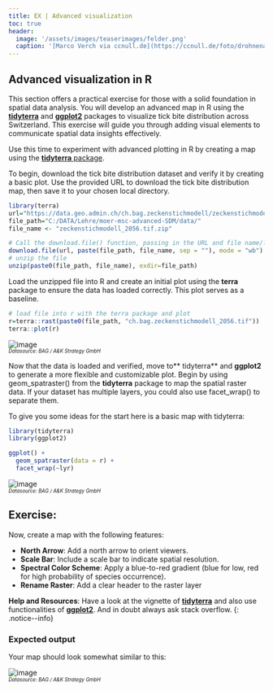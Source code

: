 ```yaml
---
title: EX | Advanced visualization
toc: true
header:
  image: '/assets/images/teaserimages/felder.png'
  caption: '[Marco Verch via ccnull.de](https://ccnull.de/foto/drohnenaufnahme-von-landwirtschaftlichen-feldern-mit-geometrischen-mustern/1105470). [CC-BY 2.0](https://creativecommons.org/licenses/by/2.0/de/). Image cropped.'
---
```

<!--
This is an optional exercise intended for advanced course participants.
{: .notice--warning}
-->

## Advanced visualization in R
This section offers a practical exercise for those with a solid foundation in spatial data analysis. You will develop an advanced map in R using the [**tidyterra**]( https://dieghernan.github.io/tidyterra/) and [**ggplot2**](https://ggplot2.tidyverse.org/) packages to visualize tick bite distribution across Switzerland. This exercise will guide you through adding visual elements to communicate spatial data insights effectively.


Use this time to experiment with advanced plotting in R by creating a map using the [**tidyterra** package]( https://dieghernan.github.io/tidyterra/).

To begin, download the tick bite distribution dataset and verify it by creating a basic plot. Use the provided URL to download the tick bite distribution map, then save it to your chosen local directory.
```r
library(terra)
url="https://data.geo.admin.ch/ch.bag.zeckenstichmodell/zeckenstichmodell/zeckenstichmodell_2056.tif.zip"
file_path="C:/DATA/Lehre/moer-msc-advanced-SDM/data/"
file_name <- "zeckenstichmodell_2056.tif.zip"

# Call the download.file() function, passing in the URL and file name/location as arguments
download.file(url, paste(file_path, file_name, sep = ""), mode = "wb")
# unzip the file
unzip(paste0(file_path, file_name), exdir=file_path)
```
Load the unzipped file into R and create an initial plot using the **terra** package to ensure the data has loaded correctly. This plot serves as a baseline.
```r
# load file into r with the terra package and plot
r=terra::rast(paste0(file_path, "ch.bag.zeckenstichmodell_2056.tif"))
terra::plot(r)
```

![image](../assets/images/unit01/sw_r_plot.png)<br>
<sub><sup>*Datasource: BAG / A&amp;K Strategy GmbH*</sup></sub>

Now that the data is loaded and verified, move to** tidyterra** and **ggplot2** to generate a more flexible and customizable plot. Begin by using geom_spatraster() from the **tidyterra** package to map the spatial raster data. If your dataset has multiple layers, you could also use facet_wrap() to separate them.

To give you some ideas for the start here is a basic map with tidyterra:
```r
library(tidyterra)
library(ggplot2)

ggplot() +
  geom_spatraster(data = r) +
  facet_wrap(~lyr)
```

![image](../assets/images/unit01/tidyterra.png)<br>
<sub><sup>*Datasource: BAG / A&amp;K Strategy GmbH*</sup></sub>

## Exercise:
Now, create a map with the following features:

* **North Arrow**: Add a north arrow to orient viewers.
* **Scale Bar**: Include a scale bar to indicate spatial resolution.
* **Spectral Color Scheme**: Apply a blue-to-red gradient (blue for low, red for high probability of species occurrence).
* **Rename Raster**: Add a clear header to the raster layer

**Help and Resources**: Have a look at the vignette of [**tidyterra**]( https://dieghernan.github.io/tidyterra/) and also use functionalities of [**ggplot2**]( https://ggplot2.tidyverse.org/). And in doubt always ask stack overflow.
{: .notice--info}

### Expected output
Your map should look somewhat similar to this:



![image](../assets/images/unit01/final_tidyterra_plot.png)<br>
<sub><sup>*Datasource: BAG / A&amp;K Strategy GmbH*</sup></sub>

